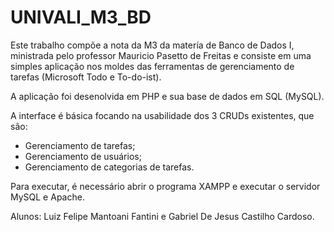 # UNIVALI_M3_BD
Este trabalho compõe a nota da M3 da matería de Banco de Dados I, ministrada pelo professor Mauricio Pasetto de Freitas e consiste em uma simples aplicação nos moldes das ferramentas de gerenciamento de tarefas (Microsoft Todo e To-do-ist).

A aplicação foi desenolvida em PHP e sua base de dados em SQL (MySQL).

A interface é básica focando na usabilidade dos 3 CRUDs existentes, que são:
* Gerenciamento de tarefas;
* Gerenciamento de usuários;
* Gerenciamento de categorias de tarefas.

Para executar, é necessário abrir o programa XAMPP e executar o servidor MySQL e Apache.

Alunos: Luiz Felipe Mantoani Fantini e Gabriel De Jesus Castilho Cardoso.
